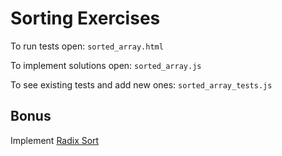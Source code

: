 # Sorting Exercises

To run tests open: `sorted_array.html`

To implement solutions open: `sorted_array.js`

To see existing tests and add new ones: `sorted_array_tests.js`

## Bonus

Implement [Radix Sort](http://www.cs.yale.edu/homes/aspnes/pinewiki/RadixSort.html)
